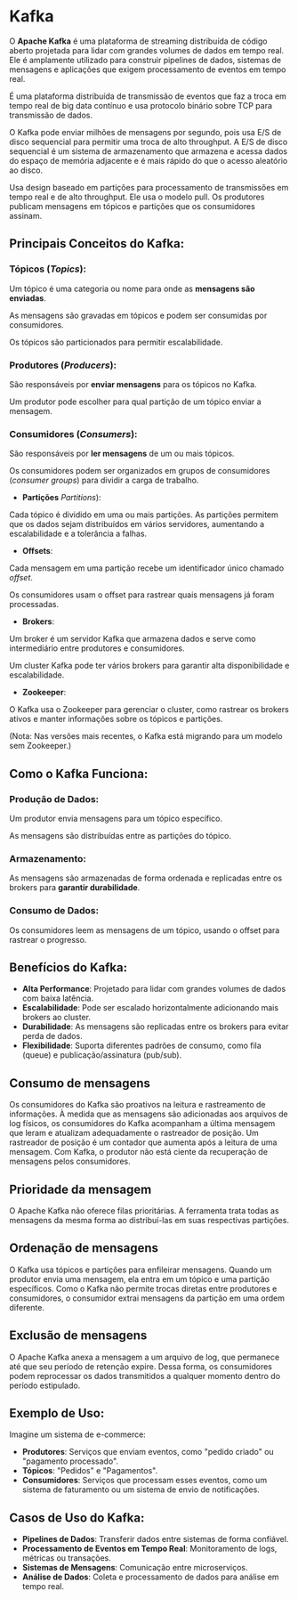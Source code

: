 # Kafka

O **Apache Kafka** é uma plataforma de streaming distribuída de código aberto projetada para lidar com grandes volumes de dados em tempo real. Ele é amplamente utilizado para construir pipelines de dados, sistemas de mensagens e aplicações que exigem processamento de eventos em tempo real.

É uma plataforma distribuída de transmissão de eventos que faz a troca em tempo real de big data contínuo e usa protocolo binário sobre TCP para transmissão de dados.

O Kafka pode enviar milhões de mensagens por segundo, pois usa E/S de disco sequencial para permitir uma troca de alto throughput. A E/S de disco sequencial é um sistema de armazenamento que armazena e acessa dados do espaço de memória adjacente e é mais rápido do que o acesso aleatório ao disco.

Usa design baseado em partições para processamento de transmissões em tempo real e de alto throughput. Ele usa o modelo pull. Os produtores publicam mensagens em tópicos e partições que os consumidores assinam.

## Principais Conceitos do Kafka:
### Tópicos (*Topics*):

Um tópico é uma categoria ou nome para onde as **mensagens são enviadas**.

As mensagens são gravadas em tópicos e podem ser consumidas por consumidores.

Os tópicos são particionados para permitir escalabilidade.

### Produtores (*Producers*):

São responsáveis por **enviar mensagens** para os tópicos no Kafka.

Um produtor pode escolher para qual partição de um tópico enviar a mensagem.

### Consumidores (*Consumers*):

São responsáveis por **ler mensagens** de um ou mais tópicos.

Os consumidores podem ser organizados em grupos de consumidores (*consumer groups*) para dividir a carga de trabalho.
- **Partições** *Partitions*):

Cada tópico é dividido em uma ou mais partições.
As partições permitem que os dados sejam distribuídos em vários servidores, aumentando a escalabilidade e a tolerância a falhas.

- **Offsets**:

Cada mensagem em uma partição recebe um identificador único chamado *offset*.

Os consumidores usam o offset para rastrear quais mensagens já foram processadas.

- **Brokers**:

Um broker é um servidor Kafka que armazena dados e serve como intermediário entre produtores e consumidores.

Um cluster Kafka pode ter vários brokers para garantir alta disponibilidade e escalabilidade.

- **Zookeeper**:

O Kafka usa o Zookeeper para gerenciar o cluster, como rastrear os brokers ativos e manter informações sobre os tópicos e partições.

(Nota: Nas versões mais recentes, o Kafka está migrando para um modelo sem Zookeeper.)

## Como o Kafka Funciona:
### Produção de Dados:

Um produtor envia mensagens para um tópico específico.

As mensagens são distribuídas entre as partições do tópico.

### Armazenamento:

As mensagens são armazenadas de forma ordenada e replicadas entre os brokers para **garantir durabilidade**.

### Consumo de Dados:

Os consumidores leem as mensagens de um tópico, usando o offset para rastrear o progresso.

## Benefícios do Kafka:

- **Alta Performance**: Projetado para lidar com grandes volumes de dados com baixa latência.
- **Escalabilidade**: Pode ser escalado horizontalmente adicionando mais brokers ao cluster.
- **Durabilidade**: As mensagens são replicadas entre os brokers para evitar perda de dados.
- **Flexibilidade**: Suporta diferentes padrões de consumo, como fila (queue) e publicação/assinatura (pub/sub).

## Consumo de mensagens
Os consumidores do Kafka são proativos na leitura e rastreamento de informações. À medida que as mensagens são adicionadas aos arquivos de log físicos, os consumidores do Kafka acompanham a última mensagem que leram e atualizam adequadamente o rastreador de posição. Um rastreador de posição é um contador que aumenta após a leitura de uma mensagem. Com Kafka, o produtor não está ciente da recuperação de mensagens pelos consumidores.

## Prioridade da mensagem
O Apache Kafka não oferece filas prioritárias. A ferramenta trata todas as mensagens da mesma forma ao distribuí-las em suas respectivas partições.

## Ordenação de mensagens
O Kafka usa tópicos e partições para enfileirar mensagens. Quando um produtor envia uma mensagem, ela entra em um tópico e uma partição específicos. Como o Kafka não permite trocas diretas entre produtores e consumidores, o consumidor extrai mensagens da partição em uma ordem diferente.

## Exclusão de mensagens
O Apache Kafka anexa a mensagem a um arquivo de log, que permanece até que seu período de retenção expire. Dessa forma, os consumidores podem reprocessar os dados transmitidos a qualquer momento dentro do período estipulado.

## Exemplo de Uso:
Imagine um sistema de e-commerce:

- **Produtores**: Serviços que enviam eventos, como "pedido criado" ou "pagamento processado".
- **Tópicos**: "Pedidos" e "Pagamentos".
- **Consumidores**: Serviços que processam esses eventos, como um sistema de faturamento ou um sistema de envio de notificações.

## Casos de Uso do Kafka:
- **Pipelines de Dados**: Transferir dados entre sistemas de forma confiável.
- **Processamento de Eventos em Tempo Real**: Monitoramento de logs, métricas ou transações.
- **Sistemas de Mensagens**: Comunicação entre microserviços.
- **Análise de Dados**: Coleta e processamento de dados para análise em tempo real.